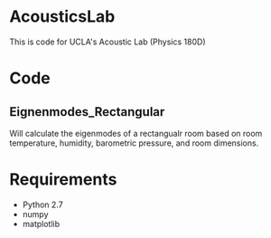 # AcousticsLab
This is code for UCLA's Acoustic Lab (Physics 180D)

# Code
## Eignenmodes_Rectangular
Will calculate the eigenmodes of a rectangualr room based on room temperature, humidity, barometric pressure, and room dimensions.

# Requirements
* Python 2.7
* numpy
* matplotlib

